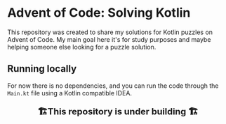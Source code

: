 # Advent of Code: Solving Kotlin
This repository was created to share my solutions for Kotlin puzzles on Advent of Code. My main goal here it's for
study purposes and maybe helping someone else looking for a puzzle solution.

## Running locally
For now there is no dependencies, and you can run the code through the `Main.kt` file using a Kotlin compatible IDEA.

<p style="font-size: 20px; text-align: center; font-weight: bold">
    🏗This repository is under building 🏗
</p>
